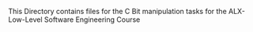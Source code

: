 This Directory contains files for the C Bit manipulation tasks for the ALX-Low-Level Software Engineering Course

